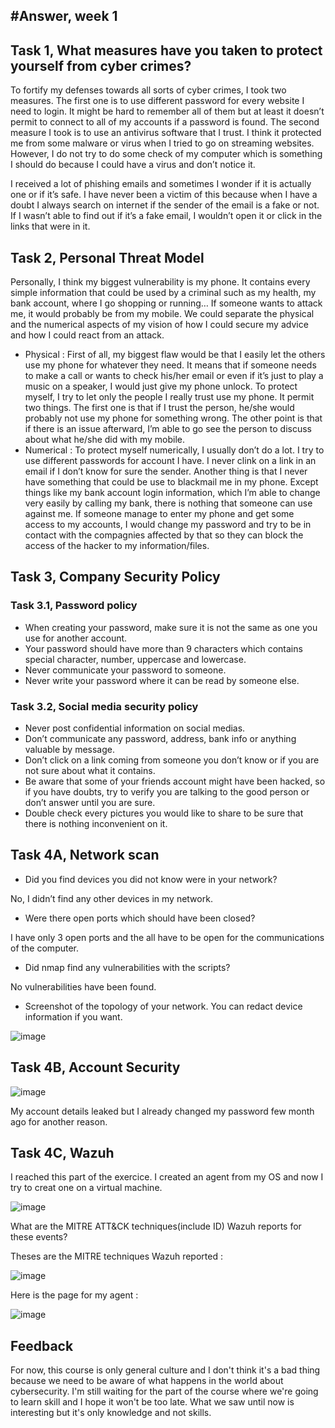 #Answer, week 1
---
## Task 1, What measures have you taken to protect yourself from cyber crimes?

To fortify my defenses towards all sorts of cyber crimes, I took two measures. The first one is to use different password for every website I need to login. It might be hard to remember all of them but at least it doesn’t permit to connect to all of my accounts if a password is found. The second measure I took is to use an antivirus software that I trust. I think it protected me from some malware or virus when I tried to go on streaming websites. However, I do not try to do some check of my computer which is something I should do because I could have a virus and don’t notice it.

I received a lot of phishing emails and sometimes I wonder if it is actually one or if it’s safe. I have never been a victim of this because when I have a doubt I always search on internet if the sender of the email is a fake or not. If I wasn’t able to find out if it’s a fake email, I wouldn’t open it or click in the links that were in it.  

## Task 2, Personal Threat Model

Personally, I think my biggest vulnerability is my phone. It contains every simple information that could be used by a criminal such as my health, my bank account, where I go shopping or running… If someone wants to attack me, it would probably be from my mobile. We could separate the physical and the numerical aspects of my vision of how I could secure my advice and how I could react from an attack.

  -	Physical : First of all, my biggest flaw would be that I easily let the others use my phone for whatever they need. It means that if someone needs to make a call or wants to check his/her email or even if it’s just to play a music on a speaker, I would just give my phone unlock. To protect myself, I try to let only the people I really trust use my phone. It permit two things. The first one is that if I trust the person, he/she would probably not use my phone for something wrong. The other point is that if there is an issue afterward, I’m able to go see the person to discuss about what he/she did with my mobile.
  -	Numerical : To protect myself numerically, I usually don’t do a lot. I try to use different passwords for account I have. I never clink on a link in an email if I don’t know for sure the sender. Another thing is that I never have something that could be use to blackmail me in my phone. Except things like my bank account login information, which I’m able to change very easily by calling my bank, there is nothing that someone can use against me. If someone manage to enter my phone and get some access to my accounts, I would change my password and try to be in contact with the compagnies affected by that so they can block the access of the hacker to my information/files. 

## Task 3, Company Security Policy

### Task 3.1, Password policy

  -	When creating your password, make sure it is not the same as one you use for another account.
  -	Your password should have more than 9 characters which contains special character, number, uppercase and lowercase.
  -	Never communicate your password to someone.
  -	Never write your password where it can be read by someone else.

### Task 3.2, Social media security policy

  -	Never post confidential information on social medias.
  -	Don’t communicate any password, address, bank info or anything valuable by message.
  -	Don’t click on a link coming from someone you don’t know or if you are not sure about what it contains.
  -	Be aware that some of your friends account might have been hacked, so if you have doubts, try to verify you are talking to the good person or don’t answer until you are sure.
  -	Double check every pictures you would like to share to be sure that there is nothing inconvenient on it.

## Task 4A, Network scan

- Did you find devices you did not know were in your network?

No, I didn’t find any other devices in my network.

- Were there open ports which should have been closed?

I have only 3 open ports and the all have to be open for the communications of the computer.

- Did nmap find any vulnerabilities with the scripts?

No vulnerabilities have been found.

- Screenshot of the topology of your network. You can redact device information if you want.

![image](https://github.com/SecurityEngineering-2023/security-engineering-submissions-Ploooot/assets/121863850/49555b96-d306-48df-a029-aabf7b28b8bb)

## Task 4B, Account Security

![image](https://github.com/SecurityEngineering-2023/security-engineering-submissions-Ploooot/assets/121863850/db889309-3911-4de3-8fd8-e07632ceda47)

My account details leaked but I already changed my password few month ago for another reason.

## Task 4C, Wazuh

I reached this part of the exercice. I created an agent from my OS and now I try to creat one on a virtual machine.

![image](https://github.com/Ploooot/Security_Engineering/assets/121863850/b26f2d09-af2f-4257-b2e3-2207a78c0d01)

What are the MITRE ATT&CK techniques(include ID) Wazuh reports for these events?

Theses are the MITRE techniques Wazuh reported : 

![image](https://github.com/Ploooot/Security_Engineering/assets/121863850/03032457-f37b-4f8a-8e50-28b7651800e8)


Here is the page for my agent : 

![image](https://github.com/Ploooot/Security_Engineering/assets/121863850/1ad1690c-96a7-4221-8255-f144ad4a8241)


## Feedback

For now, this course is only general culture and I don't think it's a bad thing because we need to be aware of what happens in the world about cybersecurity. 
I'm still waiting for the part of the course where we're going to learn skill and I hope it won't be too late. What we saw until now is interesting but it's only knowledge and not skills.

